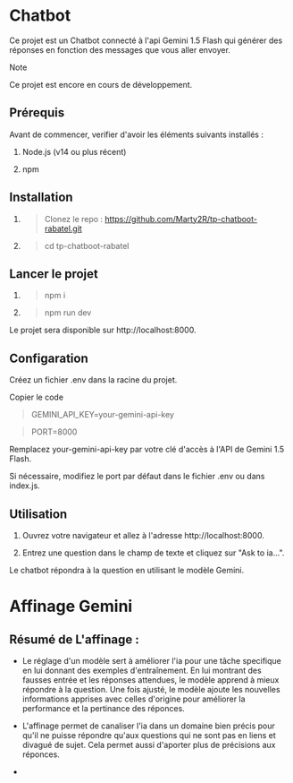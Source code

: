 # Chatbot

Ce projet est un Chatbot connecté à l'api Gemini 1.5 Flash qui générer des réponses en fonction des messages que vous aller envoyer.

> [!NOTE]
> Ce projet est encore en cours de développement.

## Prérequis

Avant de commencer, verifier d'avoir les éléments suivants installés :

1. Node.js (v14 ou plus récent)

2. npm

## Installation

1. > Clonez le repo : https://github.com/Marty2R/tp-chatboot-rabatel.git

2. > cd tp-chatboot-rabatel

## Lancer le projet

1. > npm i

2. > npm run dev

Le projet sera disponible sur http://localhost:8000.

## Configaration

Créez un fichier .env dans la racine du projet.

Copier le code

> GEMINI_API_KEY=your-gemini-api-key

> PORT=8000

Remplacez your-gemini-api-key par votre clé d'accès à l'API de Gemini 1.5 Flash.

Si nécessaire, modifiez le port par défaut dans le fichier .env ou dans index.js.

## Utilisation

1. Ouvrez votre navigateur et allez à l'adresse http://localhost:8000.

2. Entrez une question dans le champ de texte et cliquez sur "Ask to ia...".

Le chatbot répondra à la question en utilisant le modèle Gemini.

# Affinage Gemini

## Résumé de L'affinage :

- Le réglage d'un modèle sert à améliorer l'ia pour une tâche specifique en lui donnant des exemples d'entraînement. En lui montrant des fausses entrée et les réponses attendues, le modèle apprend à mieux répondre à la question. Une fois ajusté, le modèle ajoute les nouvelles informations apprises avec celles d'origine pour améliorer la performance et la pertinance des réponces.

- L'affinage permet de canaliser l'ia dans un domaine bien précis pour qu'il ne puisse répondre qu'aux questions qui ne sont pas en liens et divagué de sujet. Cela permet aussi d'aporter plus de précisions aux réponces.

-
